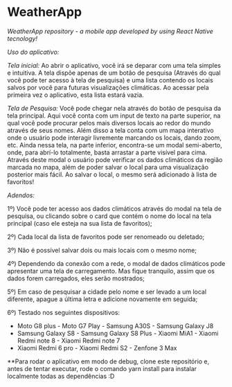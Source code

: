 # WeatherApp
_WeatherApp repository - a mobile app developed by using React Native tecnology!_

*Uso do aplicativo:*

*Tela inicial:*
	Ao abrir o aplicativo, você irá se deparar com uma tela simples e intuitiva. A tela
dispõe apenas de um botão de pesquisa (Através do qual você pode ter acesso
à tela de pesquisa) e uma lista contendo os locais salvos por você para futuras
visualizações climáticas. Ao acessar pela primeira vez o aplicativo, esta lista estará
vazia.

*Tela de Pesquisa:*
	Você pode chegar nela através do botão de pesquisa da tela principal. Aqui você
conta com um input de texto na parte superior, na qual você pode procurar pelos mais
diversos locais ao redor do mundo através de seus nomes. Além disso a tela conta com um mapa interativo onde o usuário pode interagir livremente marcando os locais, dando zoom, etc.
	Ainda nessa tela, na parte inferior, encontra-se um modal semi-aberto, onde, para abrí-lo
totalmente, basta arrastar a parte visível para cima. Através deste modal o usuário
pode verificar os dados climáticos da região marcada no mapa, além de poder salvar
o local para uma visualização posterior mais fácil. Ao salvar o local, o mesmo será
adicionado à lista de favoritos!

*Adendos:*

1º) Você pode ter acesso aos dados climáticos através do modal na tela de pesquisa, ou
clicando sobre o card que contém o nome do local na tela principal
(caso ele esteja na sua lista de favoritos);

2º) Cada local da lista de favoritos pode ser renomeado ou deletado;

3º) Não é possível salvar dois ou mais locais com o mesmo nome;

4º) Dependendo da conexão com a rede, o modal de dados climáticos pode apresentar uma tela
de carregamento. Mas fique tranquilo, assim que os dados forem carregados, eles serão
mostrados;

5º) Em caso de pesquisar a cidade pelo nome e ser levado a um local diferente, apague a última letra e adicione novamente em seguida;

6º) Testado nos seguintes dispositivos: 
- Moto G8 plus - Moto G7 Play - Samsung A30S - Samsung Galaxy J8
- Samsung Galaxy S8 - Samsung Galaxy S8 Plus - Xiaomi MiA1 - Xiaomi Redmi note 8 - Xiaomi Redmi note 7
- Xiaomi Redmi 6 pro - Xiaomi Redmi S2 - Zenfone 3 Max

**Para rodar o aplicativo em modo de debug, clone este repositório e, antes de tentar executar,
rode o comando yarn install para instalar localmente todas as dependências :D

